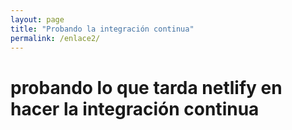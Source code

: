 ```yaml
---
layout: page
title: "Probando la integración continua"
permalink: /enlace2/
---
```


# probando lo que tarda netlify en hacer la integración continua
